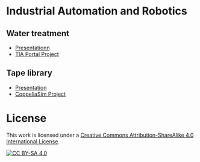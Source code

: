 # Industrial Automation and Robotics

## Water treatment

* [Presentationn](./WaterTreatment/Presentation/Presentation.pdf)
* [TIA Portal Project](./WaterTreatment/Project)

## Tape library

* [Presentation](./TapeLibrary/Presentation/Presentation.pdf)
* [CoppeliaSim Project](./TapeLibrary/Project)

# License

This work is licensed under a
[Creative Commons Attribution-ShareAlike 4.0 International License][cc-by-sa].

[![CC BY-SA 4.0][cc-by-sa-image]][cc-by-sa]

[cc-by-sa]: http://creativecommons.org/licenses/by-sa/4.0/
[cc-by-sa-image]: https://licensebuttons.net/l/by-sa/4.0/88x31.png
[cc-by-sa-shield]: https://img.shields.io/badge/License-CC%20BY--SA%204.0-lightgrey.svg
